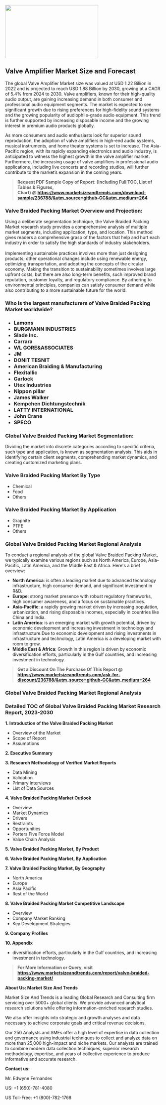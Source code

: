 <p><img class="alignnone size-medium wp-image-20088" src="https://ffe5etoiles.com/wp-content/uploads/2024/12/MST1-300x171.png" alt="" width="300" height="171" /></p><h2>Valve Amplifier Market Size and Forecast</h2><p>The global Valve Amplifier Market size was valued at USD 1.22 Billion in 2022 and is projected to reach USD 1.88 Billion by 2030, growing at a CAGR of 5.4% from 2024 to 2030. Valve amplifiers, known for their high-quality audio output, are gaining increasing demand in both consumer and professional audio equipment segments. The market is expected to see significant growth due to rising preferences for high-fidelity sound systems and the growing popularity of audiophile-grade audio equipment. This trend is further supported by increasing disposable income and the growing interest in premium audio products globally.</p><p>As more consumers and audio enthusiasts look for superior sound reproduction, the adoption of valve amplifiers in high-end audio systems, musical instruments, and home theater systems is set to increase. The Asia-Pacific region, with its rapidly expanding electronics and audio industry, is anticipated to witness the highest growth in the valve amplifier market. Furthermore, the increasing usage of valve amplifiers in professional audio applications, including live concerts and recording studios, will further contribute to the market’s expansion in the coming years.</p></p><blockquote id="" class=""><strong>Request PDF Sample Copy of Report: (Including Full TOC, List of Tables &amp; Figures, Chart)&nbsp;@&nbsp;<strong><a href="https://www.marketsizeandtrends.com/download-sample/236788/&utm_source=github-GC&utm_medium=264" target="_blank">https://www.marketsizeandtrends.com/download-sample/236788/&utm_source=github-GC&utm_medium=264</a></strong></strong></blockquote><h3 id="" class="">Valve Braided Packing Market&nbsp;Overview and Projection:</h3><p id="" class="">Using a deliberate segmentation technique, the Valve Braided Packing Market research study provides a comprehensive analysis of multiple market segments, including application, type, and location. This method gives readers a comprehensive grasp of the factors that help and hurt each industry in order to satisfy the high standards of industry stakeholders. <br /> <br />Implementing sustainable practices involves more than just designing products; other operational changes include using renewable energy, optimizing transportation, and adopting the concepts of the circular economy. Making the transition to sustainability sometimes involves large upfront costs, but there are also long-term benefits, such improved brand reputation, customer loyalty, and regulatory compliance. By adhering to environmental principles, companies can satisfy consumer demand while also contributing to a more sustainable future for the world.</p><h3 id="" class="">Who is the largest manufacturers of&nbsp;Valve Braided Packing Market worldwide?</h3><h3 class=""><p><ul><li>Lamons </li><li> BURGMANN INDUSTRIES </li><li> Slade Inc. </li><li> Carrara </li><li> WL GORE&ASSOCIATES </li><li> JM </li><li> DONIT TESNIT </li><li> American Braiding & Manufacturing </li><li> Flexitallic </li><li> Garlock </li><li> Utex Industries </li><li> Nippon pillar </li><li> James Walker </li><li> Kempchen Dichtungstechnik </li><li> LATTY INTERNATIONAL </li><li> John Crane </li><li> SPECO</li></ul></p></h3><h3 id="" class="">Global&nbsp;Valve Braided Packing Market Segmentation:</h3><p id="" class="">Dividing the market into discrete categories according to specific criteria, such type and application, is known as segmentation analysis. This aids in identifying certain client segments, comprehending market dynamics, and creating customized marketing plans.</p><h3 id="" class="">Valve Braided Packing Market&nbsp;By Type</h3><p><p><ul><li>Chemical</li><li> Food</li><li> Others</p></li></ul></p></p><h3 id="" class="">Valve Braided Packing Market&nbsp;By Application</h3><p class=""><p><ul><li>Graphite</li><li> PTFE</li><li> Others</li></ul></p></p><h3 id="" class="">Global Valve Braided Packing Market Regional Analysis</h3><p id="" class="">To conduct a regional analysis of the global Valve Braided Packing Market, we typically examine various regions such as North America, Europe, Asia-Pacific, Latin America, and the Middle East &amp; Africa. Here's a brief overview:</p><ul><li><strong>North America</strong>: is often a leading market due to advanced technology infrastructure, high consumer demand, and significant investment in R&amp;D.</li><li><strong>Europe</strong>: strong market presence with robust regulatory frameworks, high consumer awareness, and a focus on sustainable practices.</li><li><strong>Asia-Pacific</strong>: a rapidly growing market driven by increasing population, urbanization, and rising disposable incomes, especially in countries like China and India.</li><li><strong>Latin America</strong>: is an emerging market with growth potential, driven by economic development and increasing investment in technology and infrastructure.Due to economic development and rising investments in infrastructure and technology, Latin America is a developing market with room to grow.</li><li><strong>Middle East &amp; Africa</strong>: Growth in this region is driven by economic diversification efforts, particularly in the Gulf countries, and increasing investment in technology.</li></ul><blockquote id="" class=""><strong>Get a Discount On The Purchase Of This Report @ <strong><a href="https://www.marketsizeandtrends.com/ask-for-discount/236788/&utm_source=github-GC&utm_medium=264" target="_blank">https://www.marketsizeandtrends.com/ask-for-discount/236788/&utm_source=github-GC&utm_medium=264</a></strong></strong></blockquote><h3 id="" class="">Global Valve Braided Packing Market Regional Analysis</h3><h3 id="" class="">Detailed TOC of Global Valve Braided Packing Market Research Report, 2023-2030</h3><p id="" class=""><strong>1. Introduction of the Valve Braided Packing Market</strong></p><ul><li>Overview of the Market</li><li>Scope of Report</li><li>Assumptions</li></ul><p id="" class=""><strong>2. Executive Summary</strong></p><p id="" class=""><strong>3. Research Methodology of Verified Market Reports</strong></p><ul><li>Data Mining</li><li>Validation</li><li>Primary Interviews</li><li>List of Data Sources</li></ul><p id="" class=""><strong>4. Valve Braided Packing Market Outlook</strong></p><ul><li>Overview</li><li>Market Dynamics</li><li>Drivers</li><li>Restraints</li><li>Opportunities</li><li>Porters Five Force Model</li><li>Value Chain Analysis</li></ul><p id="" class=""><strong>5. Valve Braided Packing Market, By Product</strong></p><p id="" class=""><strong>6. Valve Braided Packing Market, By Application</strong></p><p id="" class=""><strong>7. Valve Braided Packing Market, By Geography</strong></p><ul><li>North America</li><li>Europe</li><li>Asia Pacific</li><li>Rest of the World</li></ul><p id="" class=""><strong>8. Valve Braided Packing Market Competitive Landscape</strong></p><ul><li>Overview</li><li>Company Market Ranking</li><li>Key Development Strategies</li></ul><p id="" class=""><strong>9. Company Profiles</strong></p><p id="" class=""><strong>10. Appendix</strong></p><ul><li>diversification efforts, particularly in the Gulf countries, and increasing investment in technology.</li></ul><blockquote id="" class=""><strong>For More Information or Query, visit <strong><strong><a href="https://www.marketsizeandtrends.com/report/valve-braided-packing-market/" target="_blank">https://www.marketsizeandtrends.com/report/valve-braided-packing-market/</a></strong></strong></strong></blockquote><p id="" class=""><strong>About Us: Market Size And Trends</strong></p><p id="" class="">Market Size And Trends is a leading Global Research and Consulting firm servicing over 5000+ global clients. We provide advanced analytical research solutions while offering information-enriched research studies.</p><p id="" class="">We also offer insights into strategic and growth analyses and data necessary to achieve corporate goals and critical revenue decisions.</p><p id="" class="">Our 250 Analysts and SMEs offer a high level of expertise in data collection and governance using industrial techniques to collect and analyze data on more than 25,000 high-impact and niche markets. Our analysts are trained to combine modern data collection techniques, superior research methodology, expertise, and years of collective experience to produce informative and accurate research.</p><p id="" class=""><strong>Contact us:</strong></p><p id="" class="">Mr. Edwyne Fernandes</p><p id="" class="">US: +1 (650)-781-4080</p><p id="" class="">US Toll-Free: +1 (800)-782-1768</p>
